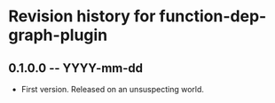 # Revision history for function-dep-graph-plugin

## 0.1.0.0 -- YYYY-mm-dd

* First version. Released on an unsuspecting world.
